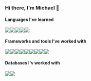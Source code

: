 ### Hi there, I'm Michael 👋


#### Languages I've learned

<img src="https://img.shields.io/badge/javascript%20-%23323330.svg?&style=for-the-badge&logo=javascript&logoColor=%23F7DF1E"/><img src="https://img.shields.io/badge/html5%20-%23E34F26.svg?&style=for-the-badge&logo=html5&logoColor=white"/><img src="https://img.shields.io/badge/css3%20-%231572B6.svg?&style=for-the-badge&logo=css3&logoColor=white"/><img src="https://img.shields.io/badge/ruby-%23CC342D.svg?&style=for-the-badge&logo=ruby&logoColor=white"/><img src="https://img.shields.io/badge/markdown-%23000000.svg?&style=for-the-badge&logo=markdown&logoColor=white"/>

#### Frameworks and tools I've worked with

<img src="https://img.shields.io/badge/node.js%20-%2343853D.svg?&style=for-the-badge&logo=node.js&logoColor=white"/><img src="https://img.shields.io/badge/react%20-%2320232a.svg?&style=for-the-badge&logo=react&logoColor=%2361DAFB"/><img src="https://img.shields.io/badge/express.js%20-%23404d59.svg?&style=for-the-badge"/><img src="https://img.shields.io/badge/bootstrap%20-%23563D7C.svg?&style=for-the-badge&logo=bootstrap&logoColor=white"/><img src="https://img.shields.io/badge/rails%20-%23CC0000.svg?&style=for-the-badge&logo=ruby-on-rails&logoColor=white"/><img src="https://img.shields.io/badge/SASS%20-hotpink.svg?&style=for-the-badge&logo=SASS&logoColor=white"/><img src="https://img.shields.io/badge/git%20-%23F05033.svg?&style=for-the-badge&logo=git&logoColor=white"/><img src="https://img.shields.io/badge/github%20-%23121011.svg?&style=for-the-badge&logo=github&logoColor=white"/><img src="https://img.shields.io/badge/heroku%20-%23430098.svg?&style=for-the-badge&logo=heroku&logoColor=white"/>

#### Databases I'v worked with

<img src ="https://img.shields.io/badge/postgres-%23316192.svg?&style=for-the-badge&logo=postgresql&logoColor=white"/><img src ="https://img.shields.io/badge/MongoDB-%234ea94b.svg?&style=for-the-badge&logo=mongodb&logoColor=white"/>





<!--
**mdcoxe/mdcoxe** is a ✨ _special_ ✨ repository because its `README.md` (this file) appears on your GitHub profile.

Here are some ideas to get you started:

- 🔭 I’m currently working on ...
- 🌱 I’m currently learning ...
- 👯 I’m looking to collaborate on ...
- 🤔 I’m looking for help with ...
- 💬 Ask me about ...
- 📫 How to reach me: ...
- 😄 Pronouns: ...
- ⚡ Fun fact: ...
-->

